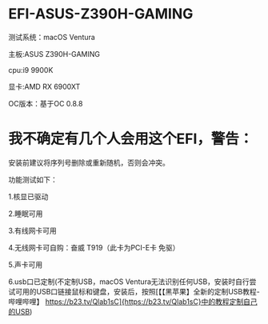# EFI-ASUS-Z390H-GAMING

测试系统：macOS Ventura

主板:ASUS Z390H-GAMING

cpu:i9 9900K

显卡:AMD RX 6900XT

OC版本：基于OC 0.8.8

# 我不确定有几个人会用这个EFI，警告：

安装前建议将序列号删除或重新随机，否则会冲突。

功能测试如下：

1.核显已驱动

2.睡眠可用

3.有线网卡可用

4.无线网卡可自购：奋威 T919（此卡为PCI-E卡 免驱）

5.声卡可用

6.usb口已定制(不定制USB，macOS Ventura无法识别任何USB，安装时自行尝试可用的USB口链接鼠标和键盘，安装后，按照[【【黑苹果】全新的定制USB教程-哔哩哔哩】 https://b23.tv/Qlab1sC]{https://b23.tv/Qlab1sC}中的教程定制自己的USB)

